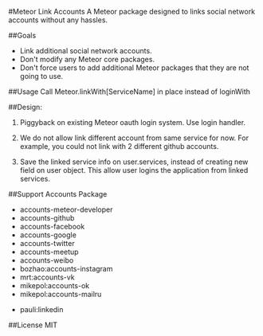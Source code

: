 #Meteor Link Accounts
A Meteor package designed to links social network accounts without any hassles.

##Goals
* Link additional social network accounts.
* Don't modify any Meteor core packages.
* Don't force users to add additional Meteor packages that they are not going to
  use.

##Usage
Call Meteor.linkWith[ServiceName] in place instead of loginWith

##Design:
1. Piggyback on existing Meteor oauth login system. Use login handler.

2. We do not allow link different account from same service for now. For example, you
   could not link with 2 different github accounts.

3. Save the linked service info on user.services, instead of creating new field
   on user object.  This allow user logins the application from linked services.

##Support Accounts Package
* accounts-meteor-developer
* accounts-github
* accounts-facebook
* accounts-google
* accounts-twitter
* accounts-meetup
* accounts-weibo
* bozhao:accounts-instagram
* mrt:accounts-vk
* mikepol:accounts-ok
* mikepol:accounts-mailru
+ pauli:linkedin

##License
MIT
